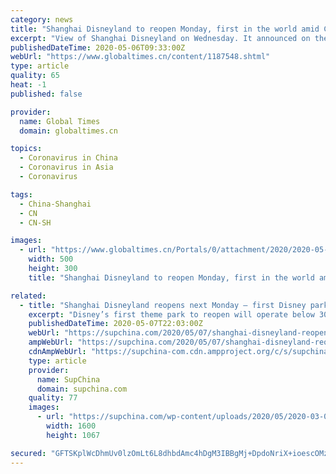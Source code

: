 ```yaml
---
category: news
title: "Shanghai Disneyland to reopen Monday, first in the world amid COVID-19"
excerpt: "View of Shanghai Disneyland on Wednesday. It announced on the same day that it would reopen to the public on May 11, 2020, becoming the only Disneyland in the world to resume operation. Photo: Yang Hui/GT Shanghai Disneyland will officially reopen on Monday to welcome eager visitors."
publishedDateTime: 2020-05-06T09:33:00Z
webUrl: "https://www.globaltimes.cn/content/1187548.shtml"
type: article
quality: 65
heat: -1
published: false

provider:
  name: Global Times
  domain: globaltimes.cn

topics:
  - Coronavirus in China
  - Coronavirus in Asia
  - Coronavirus

tags:
  - China-Shanghai
  - CN
  - CN-SH

images:
  - url: "https://www.globaltimes.cn/Portals/0/attachment/2020/2020-05-06/2206d043-fedf-4a83-aae4-aeb97c5c2a1e.jpeg"
    width: 500
    height: 300
    title: "Shanghai Disneyland to reopen Monday, first in the world amid COVID-19"

related:
  - title: "Shanghai Disneyland reopens next Monday — first Disney park in the world post COVID-19"
    excerpt: "Disney’s first theme park to reopen will operate below 30% capacity and with “enhanced health and safety measures” Shanghai Disneyland was the first of Disney’s theme parks to close on January 25 amid the COVID-19 pandemic."
    publishedDateTime: 2020-05-07T22:03:00Z
    webUrl: "https://supchina.com/2020/05/07/shanghai-disneyland-reopens-next-monday-first-disney-park-in-the-world-post-covid-19/"
    ampWebUrl: "https://supchina.com/2020/05/07/shanghai-disneyland-reopens-next-monday-first-disney-park-in-the-world-post-covid-19/amp/"
    cdnAmpWebUrl: "https://supchina-com.cdn.ampproject.org/c/s/supchina.com/2020/05/07/shanghai-disneyland-reopens-next-monday-first-disney-park-in-the-world-post-covid-19/amp/"
    type: article
    provider:
      name: SupChina
      domain: supchina.com
    quality: 77
    images:
      - url: "https://supchina.com/wp-content/uploads/2020/05/2020-03-09T075208Z_1619236981_MT1IMGCN000T738KA_RTRMADP_3_CHINA-CHINESE-SHANGHAI-DISNEYLAND-RESORT-DISNEYTOWN-OPERATION.jpg"
        width: 1600
        height: 1067

secured: "GFTSKplWcDhmUv0lzOmLt6L8dhbdAmc4hDgM3IBBgMj+DpdoNriX+ioescOMziKfnBHECTZsOfeI56dTlR304EZ1zTz4AWSVD46LgnTXIYx4wVUnCgmcQFluiRcExv1Kjl0+qaCwoh8BEYgYC/+HD1WetQ9p9I7OicpawYYCWHrSGamck5EClShfgve1ofKfWtGnQIKQ/62+SjqLVRaTbtDU69A/rhybxWiUK8OQeabP4sDeAtoJ5n0Ya6vVD3TeBKpK1IxbMaHS6+9Rp0mCzNeBJfix4nAr5GsTYcVieKxdUCAxAb5mTzCjrRmLNcmH;GRL7cif6mFtRshQxD0r4iw=="
---
```


